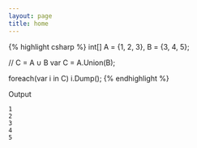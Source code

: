 ```yaml
---
layout: page
title: home
---
```


{% highlight csharp %}
int[] A = {1, 2, 3}, B = {3, 4, 5};

// C = A ∪ B
var C = A.Union(B);

foreach(var i in C) i.Dump();
{% endhighlight %}

Output

```
1
2
3
4
5
```
